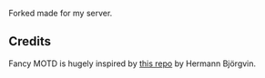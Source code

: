 Forked made for my server.
## Credits
Fancy MOTD is hugely inspired by [this repo](https://github.com/HermannBjorgvin/MOTD) by Hermann Björgvin.
